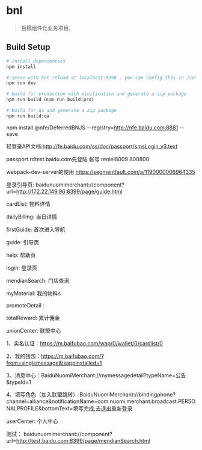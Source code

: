 # bnl

> 百糯组件化业务项目。

## Build Setup

``` bash
# install dependencies
npm install

# serve with hot reload at localhost:8398 , you can config this in /config/index file
npm run dev

# build for production with minification and generate a zip package
npm run build（npm run build:pro）

# build for qa and generate a zip package
npm run build:qa
```
npm install @nfe/DeferredBNJS --registry=http://nfe.baidu.com:8881 --save

轻登录API文档:http://fe.baidu.com/ss/doc/passport/smsLogin_v3.text

passport.rdtest.baidu.com先登陆  帐号 renlei8009   800800

webpack-dev-server的使用 https://segmentfault.com/a/1190000006964335

登录引导页:   baidunuomimerchant://component?url=http://172.22.149.96:8399/page/guide.html  

cardList: 物料详情

dailyBilling: 当日详情

firstGuide: 首次进入导航

guide: 引导页

help: 帮助页

login: 登录页

mendianSearch: 门店查询

myMaterial: 我的物料s

promoteDetail :

totalReward: 累计佣金

unionCenter: 联盟中心

1、实名认证：https://m.baifubao.com/wap/0/wallet/0/cardlist/0

2、我的钱包：https://m.baifubao.com/?from=singlemessage&isappinstalled=1

3、消息中心：BaiduNuomiMerchant://mymessagedetail?typeName=公告&typeId=1

4、填写角色（加入联盟跳转）:BaiduNuomiMerchant://bindingphone?channel=alliance&notificationName=com.nuomi.merchant.broadcast.PERSONALPROFILE&bottomText=填写完成,去退出重新登录

userCenter: 个人中心

测试：
baidunuomimerchant://component?url=http://test.baidu.com:8399/page/mendianSearch.html

